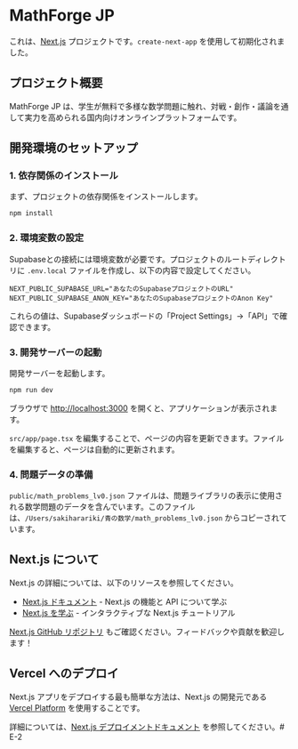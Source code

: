 # MathForge JP

これは、[Next.js](https://nextjs.org) プロジェクトです。`create-next-app` を使用して初期化されました。

## プロジェクト概要

MathForge JP は、学生が無料で多様な数学問題に触れ、対戦・創作・議論を通して実力を高められる国内向けオンラインプラットフォームです。

## 開発環境のセットアップ

### 1. 依存関係のインストール

まず、プロジェクトの依存関係をインストールします。

```bash
npm install
```

### 2. 環境変数の設定

Supabaseとの接続には環境変数が必要です。プロジェクトのルートディレクトリに `.env.local` ファイルを作成し、以下の内容で設定してください。

```
NEXT_PUBLIC_SUPABASE_URL="あなたのSupabaseプロジェクトのURL"
NEXT_PUBLIC_SUPABASE_ANON_KEY="あなたのSupabaseプロジェクトのAnon Key"
```

これらの値は、Supabaseダッシュボードの「Project Settings」->「API」で確認できます。

### 3. 開発サーバーの起動

開発サーバーを起動します。

```bash
npm run dev
```

ブラウザで [http://localhost:3000](http://localhost.com:3000) を開くと、アプリケーションが表示されます。

`src/app/page.tsx` を編集することで、ページの内容を更新できます。ファイルを編集すると、ページは自動的に更新されます。

### 4. 問題データの準備

`public/math_problems_lv0.json` ファイルは、問題ライブラリの表示に使用される数学問題のデータを含んでいます。このファイルは、`/Users/sakiharariki/青の数学/math_problems_lv0.json` からコピーされています。

## Next.js について

Next.js の詳細については、以下のリソースを参照してください。

- [Next.js ドキュメント](https://nextjs.org/docs) - Next.js の機能と API について学ぶ
- [Next.js を学ぶ](https://nextjs.org/learn) - インタラクティブな Next.js チュートリアル

[Next.js GitHub リポジトリ](https://github.com/vercel/next.js) もご確認ください。フィードバックや貢献を歓迎します！

## Vercel へのデプロイ

Next.js アプリをデプロイする最も簡単な方法は、Next.js の開発元である [Vercel Platform](https://vercel.com/new?utm_medium=default-template&filter=next.js&utm_source=create-next-app&utm_campaign=create-next-app-readme) を使用することです。

詳細については、[Next.js デプロイメントドキュメント](https://nextjs.org/docs/app/building-your-application/deploying) を参照してください。# E-2
